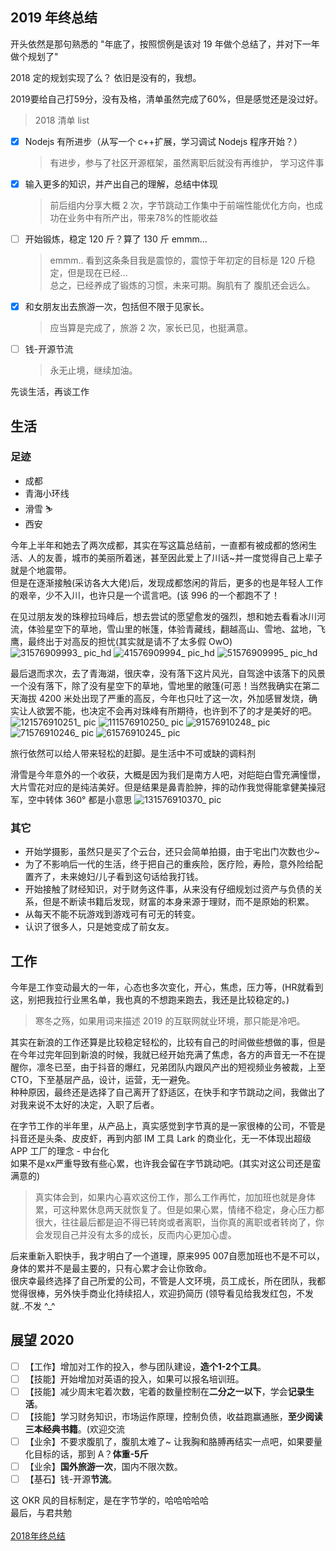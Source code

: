 ## 2019 年终总结

开头依然是那句熟悉的 "年底了，按照惯例是该对 19 年做个总结了，并对下一年做个规划了"

2018 定的规划实现了么？ 依旧是没有的，我想。

2019要给自己打59分，没有及格，清单虽然完成了60%，但是感觉还是没过好。

> 2018 清单 list 

- [x] Nodejs 有所进步（从写一个 c++扩展，学习调试 Nodejs 程序开始？）
  > 有进步，参与了社区开源框架，虽然离职后就没有再维护， 学习这件事
- [x] 输入更多的知识，并产出自己的理解，总结中体现
  > 前后组内分享大概 2 次，字节跳动工作集中于前端性能优化方向，也成功在业务中有所产出，带来78%的性能收益
- [ ] 开始锻炼，稳定 120 斤？算了 130 斤 emmm...
  > emmm.. 看到这条条目我是震惊的，震惊于年初定的目标是 120 斤稳定，但是现在已经...<br>
  > 总之，已经养成了锻炼的习惯，未来可期。胸肌有了 腹肌还会远么。
- [x] 和女朋友出去旅游一次，包括但不限于见家长。
  > 应当算是完成了，旅游 2 次，家长已见，也挺满意。
- [ ] 钱-开源节流
  > 永无止境，继续加油。

 
先谈生活，再谈工作
## 生活

### 足迹

- 成都
- 青海小环线
- 滑雪 ⛷
- 西安

今年上半年和她去了两次成都，其实在写这篇总结前，一直都有被成都的悠闲生活、人的友善，城市的美丽所着迷，甚至因此爱上了川话~并一度觉得自己上辈子就是个地震带。<br>
但是在逐渐接触(采访各大大佬)后，发现成都悠闲的背后，更多的也是年轻人工作的艰辛，少不入川，也许只是一个谎言吧。(该 996 的一个都跑不了！

在见过朋友发的珠穆拉玛峰后，想去尝试的愿望愈发的强烈，想和她去看看冰川河流，体验星空下的草地，雪山里的帐篷，体验青藏线，翻越高山、雪地、盆地，飞鹰，最终出于对高反的担忧(其实就是请不了太多假 OwO)
![31576909993_ pic_hd](https://user-images.githubusercontent.com/17681925/71304234-f0fd0300-23fe-11ea-96d7-7db6ea062bd5.jpg)
![41576909994_ pic_hd](https://user-images.githubusercontent.com/17681925/71304235-f5292080-23fe-11ea-8667-17cdf2e6a16d.jpg)
![51576909995_ pic_hd](https://user-images.githubusercontent.com/17681925/71304237-fce8c500-23fe-11ea-9a50-de1474657e1f.jpg)

最后退而求次，去了青海湖，很庆幸，没有落下这片风光，自驾途中该落下的风景一个没有落下，除了没有星空下的草地，雪地里的敞篷(可恶！当然我确实在第二天海拔 4200 米处出现了严重的高反，今年也只吐了这一次，外加感冒发烧，确实让人欲罢不能，也决定不会再对珠峰有所期待，也许到不了的才是美好的吧。
![121576910251_ pic](https://user-images.githubusercontent.com/17681925/71304268-74b6ef80-23ff-11ea-8f90-ba6550368844.jpg)
![111576910250_ pic](https://user-images.githubusercontent.com/17681925/71304269-77b1e000-23ff-11ea-9ff4-bf2e9c23110d.jpg)
![91576910248_ pic](https://user-images.githubusercontent.com/17681925/71304271-7bddfd80-23ff-11ea-9197-aeceb58c5f1a.jpg)
![71576910246_ pic](https://user-images.githubusercontent.com/17681925/71304272-7ed8ee00-23ff-11ea-92ed-278bc210f5ef.jpg)
![61576910245_ pic](https://user-images.githubusercontent.com/17681925/71304279-8ac4b000-23ff-11ea-91d3-d67a0652d5ea.jpg)

旅行依然可以给人带来轻松的赶脚。是生活中不可或缺的调料剂<br>

滑雪是今年意外的一个收获，大概是因为我们是南方人吧，对皑皑白雪充满憧憬，大片雪花对应的是纯洁美好。但是结果是鼻青脸肿，摔的动作我觉得能拿健美操冠军，空中转体 360° 都是小意思
![131576910370_ pic](https://user-images.githubusercontent.com/17681925/71304298-c3fd2000-23ff-11ea-9ac4-7b4dafbb1a1d.jpg)

### 其它

- 开始学摄影，虽然只是买了个云台，还只会简单拍摄，由于宅出门次数也少~
- 为了不影响后一代的生活，终于把自己的重疾险，医疗险，寿险，意外险给配置齐了，未来媳妇/儿子看到这句话给我打钱。
- 开始接触了财经知识，对于财务这件事，从来没有仔细规划过资产与负债的关系，但是不断读书籍后发现，财富的本身来源于理财，而不是原始的积累。
- 从每天不能不玩游戏到游戏可有可无的转变。
- 认识了很多人，只是她变成了前女友。

## 工作

今年是工作变动最大的一年，心态也多次变化，开心，焦虑，压力等，(HR就看到这，别把我拉行业黑名单，我也真的不想跑来跑去，我还是比较稳定的。)

> 寒冬之殇，如果用词来描述 2019 的互联网就业环境，那只能是冷吧。

其实在新浪的工作还算是比较稳定轻松的，比较有自己的时间做些想做的事，但是在今年过完年回到新浪的时候，我就已经开始充满了焦虑，各方的声音无一不在提醒你，凛冬已至，由于抖音的爆红，兄弟团队内跟风产出的短视频业务被裁，上至 CTO，下至基层产品，设计，运营，无一避免。<br>
种种原因，最终还是选择了自己离开了舒适区，在快手和字节跳动之间，我做出了对我来说不太好的决定，入职了后者。

在字节工作的半年里，从产品上，真实感觉到字节真的是一家很棒的公司，不管是抖音还是头条、皮皮虾，再到内部 IM 工具 Lark 的商业化，无一不体现出超级 APP 工厂的理念 - 中台化<br>
如果不是xx严重导致有些心累，也许我会留在字节跳动吧。(其实对这公司还是蛮满意的)

> 真实体会到，如果内心喜欢这份工作，那么工作再忙，加加班也就是身体累，可这种累休息两天就恢复了。但是如果心累，情绪不稳定，身心压力都很大，往往最后都是迫不得已转岗或者离职，当你真的离职或者转岗了，你会发现自己并没有太多的成长，反而内心更加心虚。

后来重新入职快手，我才明白了一个道理，原来995 007自愿加班也不是不可以，身体的累并不是最主要的，只有心累才会让你致命。<br>
很庆幸最终选择了自己所爱的公司，不管是人文环境，员工成长，所在团队，我都觉得很棒，另外快手商业化持续招人，欢迎扔简历 (领导看见给我发红包，不发就..不发 ^\_^

## 展望 2020

- [ ] 【工作】增加对工作的投入，参与团队建设，**造个1-2个工具**。
- [ ] 【技能】开始增加对英语的投入，如果可以报名培训班。
- [ ] 【技能】减少周末宅着次数，宅着的数量控制在**二分之一以下**，学会**记录生活**。
- [ ] 【技能】学习财务知识，市场运作原理，控制负债，收益跑赢通胀，**至少阅读三本经典书籍**。(欢迎交流
- [ ] 【业余】不要求腹肌了，腹肌太难了~ 让我胸和胳膊再结实一点吧，如果要量化目标的话，那到 A？**体重-5斤**
- [ ] 【业余】**国外旅游一次**，国内不限次数。
- [ ] 【基石】钱-开源**节流**。

这 OKR 风的目标制定，是在字节学的，哈哈哈哈哈 <br>
最后，与君共勉<br>
<br>
[2018年终总结](https://github.com/dxil/Blog/blob/master/summary/2018%20%E6%80%BB%E7%BB%93.md)
